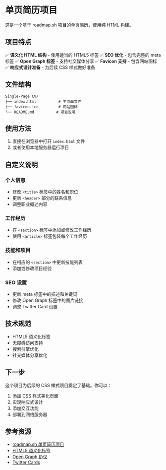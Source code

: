 # 单页简历项目

这是一个基于 roadmap.sh 项目的单页简历，使用纯 HTML 构建。

## 项目特点

✅ **语义化 HTML 结构** - 使用适当的 HTML5 标签
✅ **SEO 优化** - 包含完整的 meta 标签
✅ **Open Graph 标签** - 支持社交媒体分享
✅ **Favicon 支持** - 包含网站图标
✅ **响应式设计准备** - 为后续 CSS 样式做好准备

## 文件结构

```
Single-Page CV/
├── index.html          # 主页面文件
├── favicon.ico         # 网站图标
└── README.md          # 项目说明
```

## 使用方法

1. 直接在浏览器中打开 `index.html` 文件
2. 或者使用本地服务器运行项目

## 自定义说明

### 个人信息
- 修改 `<title>` 标签中的姓名和职位
- 更新 `<header>` 部分的联系信息
- 调整职业概述内容

### 工作经历
- 在 `<section>` 标签中添加或修改工作经历
- 使用 `<article>` 标签包装每个工作经历

### 技能和项目
- 在相应的 `<section>` 中更新技能列表
- 添加或修改项目经验

### SEO 设置
- 更新 meta 标签中的描述和关键词
- 修改 Open Graph 标签中的图片链接
- 调整 Twitter Card 设置

## 技术规范

- HTML5 语义化标签
- 无障碍访问支持
- 搜索引擎优化
- 社交媒体分享优化

## 下一步

这个项目为后续的 CSS 样式项目奠定了基础。你可以：
1. 添加 CSS 样式美化页面
2. 实现响应式设计
3. 添加交互功能
4. 部署到网络服务器

## 参考资源

- [roadmap.sh 单页简历项目](https://roadmap.sh/projects/single-page-cv)
- [HTML5 语义化标签](https://developer.mozilla.org/en-US/docs/Glossary/Semantics)
- [Open Graph 协议](https://ogp.me/)
- [Twitter Cards](https://developer.twitter.com/en/docs/twitter-for-websites/cards/overview/abouts-cards) 